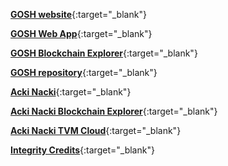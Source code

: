 [**GOSH website**](https://gosh.sh/){:target="_blank"}

[**GOSH Web App**](https://app.gosh.sh/){:target="_blank"}

[**GOSH Blockchain Explorer**](https://gosh.live/){:target="_blank"}

[**GOSH repository**](https://github.com/gosh-sh/gosh/){:target="_blank"}

[**Acki Nacki**](https://www.ackinacki.com/){:target="_blank"}

[**Acki Nacki Blockchain Explorer**](https://ackinacki-testnet.tvmlabs.dev/landing){:target="_blank"}

[**Acki Nacki TVM Cloud**](https://tvm-labs.webflow.io/ackinacki){:target="_blank"}

[**Integrity Credits**](https://www.integritycredits.com/){:target="_blank"}


